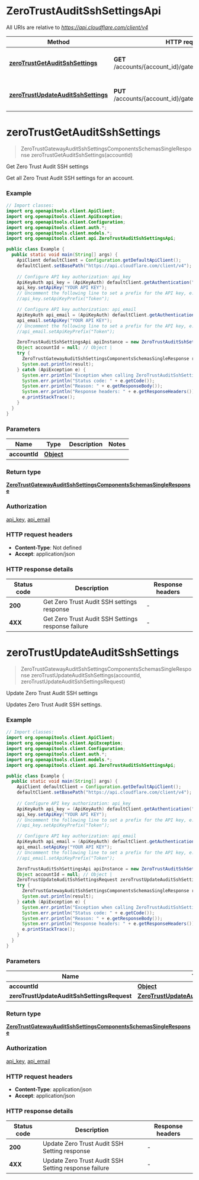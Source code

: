 # ZeroTrustAuditSshSettingsApi

All URIs are relative to *https://api.cloudflare.com/client/v4*

| Method | HTTP request | Description |
|------------- | ------------- | -------------|
| [**zeroTrustGetAuditSshSettings**](ZeroTrustAuditSshSettingsApi.md#zeroTrustGetAuditSshSettings) | **GET** /accounts/{account_id}/gateway/audit_ssh_settings | Get Zero Trust Audit SSH settings |
| [**zeroTrustUpdateAuditSshSettings**](ZeroTrustAuditSshSettingsApi.md#zeroTrustUpdateAuditSshSettings) | **PUT** /accounts/{account_id}/gateway/audit_ssh_settings | Update Zero Trust Audit SSH settings |


<a id="zeroTrustGetAuditSshSettings"></a>
# **zeroTrustGetAuditSshSettings**
> ZeroTrustGatewayAuditSshSettingsComponentsSchemasSingleResponse zeroTrustGetAuditSshSettings(accountId)

Get Zero Trust Audit SSH settings

Get all Zero Trust Audit SSH settings for an account.

### Example
```java
// Import classes:
import org.openapitools.client.ApiClient;
import org.openapitools.client.ApiException;
import org.openapitools.client.Configuration;
import org.openapitools.client.auth.*;
import org.openapitools.client.models.*;
import org.openapitools.client.api.ZeroTrustAuditSshSettingsApi;

public class Example {
  public static void main(String[] args) {
    ApiClient defaultClient = Configuration.getDefaultApiClient();
    defaultClient.setBasePath("https://api.cloudflare.com/client/v4");
    
    // Configure API key authorization: api_key
    ApiKeyAuth api_key = (ApiKeyAuth) defaultClient.getAuthentication("api_key");
    api_key.setApiKey("YOUR API KEY");
    // Uncomment the following line to set a prefix for the API key, e.g. "Token" (defaults to null)
    //api_key.setApiKeyPrefix("Token");

    // Configure API key authorization: api_email
    ApiKeyAuth api_email = (ApiKeyAuth) defaultClient.getAuthentication("api_email");
    api_email.setApiKey("YOUR API KEY");
    // Uncomment the following line to set a prefix for the API key, e.g. "Token" (defaults to null)
    //api_email.setApiKeyPrefix("Token");

    ZeroTrustAuditSshSettingsApi apiInstance = new ZeroTrustAuditSshSettingsApi(defaultClient);
    Object accountId = null; // Object | 
    try {
      ZeroTrustGatewayAuditSshSettingsComponentsSchemasSingleResponse result = apiInstance.zeroTrustGetAuditSshSettings(accountId);
      System.out.println(result);
    } catch (ApiException e) {
      System.err.println("Exception when calling ZeroTrustAuditSshSettingsApi#zeroTrustGetAuditSshSettings");
      System.err.println("Status code: " + e.getCode());
      System.err.println("Reason: " + e.getResponseBody());
      System.err.println("Response headers: " + e.getResponseHeaders());
      e.printStackTrace();
    }
  }
}
```

### Parameters

| Name | Type | Description  | Notes |
|------------- | ------------- | ------------- | -------------|
| **accountId** | [**Object**](.md)|  | |

### Return type

[**ZeroTrustGatewayAuditSshSettingsComponentsSchemasSingleResponse**](ZeroTrustGatewayAuditSshSettingsComponentsSchemasSingleResponse.md)

### Authorization

[api_key](../README.md#api_key), [api_email](../README.md#api_email)

### HTTP request headers

 - **Content-Type**: Not defined
 - **Accept**: application/json

### HTTP response details
| Status code | Description | Response headers |
|-------------|-------------|------------------|
| **200** | Get Zero Trust Audit SSH settings response |  -  |
| **4XX** | Get Zero Trust Audit SSH Settings response failure |  -  |

<a id="zeroTrustUpdateAuditSshSettings"></a>
# **zeroTrustUpdateAuditSshSettings**
> ZeroTrustGatewayAuditSshSettingsComponentsSchemasSingleResponse zeroTrustUpdateAuditSshSettings(accountId, zeroTrustUpdateAuditSshSettingsRequest)

Update Zero Trust Audit SSH settings

Updates Zero Trust Audit SSH settings.

### Example
```java
// Import classes:
import org.openapitools.client.ApiClient;
import org.openapitools.client.ApiException;
import org.openapitools.client.Configuration;
import org.openapitools.client.auth.*;
import org.openapitools.client.models.*;
import org.openapitools.client.api.ZeroTrustAuditSshSettingsApi;

public class Example {
  public static void main(String[] args) {
    ApiClient defaultClient = Configuration.getDefaultApiClient();
    defaultClient.setBasePath("https://api.cloudflare.com/client/v4");
    
    // Configure API key authorization: api_key
    ApiKeyAuth api_key = (ApiKeyAuth) defaultClient.getAuthentication("api_key");
    api_key.setApiKey("YOUR API KEY");
    // Uncomment the following line to set a prefix for the API key, e.g. "Token" (defaults to null)
    //api_key.setApiKeyPrefix("Token");

    // Configure API key authorization: api_email
    ApiKeyAuth api_email = (ApiKeyAuth) defaultClient.getAuthentication("api_email");
    api_email.setApiKey("YOUR API KEY");
    // Uncomment the following line to set a prefix for the API key, e.g. "Token" (defaults to null)
    //api_email.setApiKeyPrefix("Token");

    ZeroTrustAuditSshSettingsApi apiInstance = new ZeroTrustAuditSshSettingsApi(defaultClient);
    Object accountId = null; // Object | 
    ZeroTrustUpdateAuditSshSettingsRequest zeroTrustUpdateAuditSshSettingsRequest = new ZeroTrustUpdateAuditSshSettingsRequest(); // ZeroTrustUpdateAuditSshSettingsRequest | 
    try {
      ZeroTrustGatewayAuditSshSettingsComponentsSchemasSingleResponse result = apiInstance.zeroTrustUpdateAuditSshSettings(accountId, zeroTrustUpdateAuditSshSettingsRequest);
      System.out.println(result);
    } catch (ApiException e) {
      System.err.println("Exception when calling ZeroTrustAuditSshSettingsApi#zeroTrustUpdateAuditSshSettings");
      System.err.println("Status code: " + e.getCode());
      System.err.println("Reason: " + e.getResponseBody());
      System.err.println("Response headers: " + e.getResponseHeaders());
      e.printStackTrace();
    }
  }
}
```

### Parameters

| Name | Type | Description  | Notes |
|------------- | ------------- | ------------- | -------------|
| **accountId** | [**Object**](.md)|  | |
| **zeroTrustUpdateAuditSshSettingsRequest** | [**ZeroTrustUpdateAuditSshSettingsRequest**](ZeroTrustUpdateAuditSshSettingsRequest.md)|  | |

### Return type

[**ZeroTrustGatewayAuditSshSettingsComponentsSchemasSingleResponse**](ZeroTrustGatewayAuditSshSettingsComponentsSchemasSingleResponse.md)

### Authorization

[api_key](../README.md#api_key), [api_email](../README.md#api_email)

### HTTP request headers

 - **Content-Type**: application/json
 - **Accept**: application/json

### HTTP response details
| Status code | Description | Response headers |
|-------------|-------------|------------------|
| **200** | Update Zero Trust Audit SSH Setting response |  -  |
| **4XX** | Update Zero Trust Audit SSH Setting response failure |  -  |

